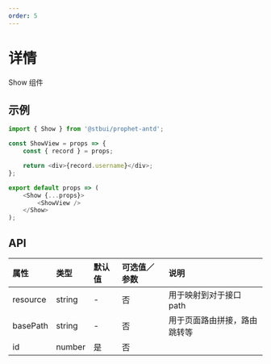 ```yaml
---
order: 5
---
```


# 详情

Show 组件

## 示例

```js
import { Show } from '@stbui/prophet-antd';

const ShowView = props => {
    const { record } = props;

    return <div>{record.username}</div>;
};

export default props => (
    <Show {...props}>
        <ShowView />
    </Show>
);
```

## API

| 属性     | 类型   | 默认值 | 可选值／参数 | 说明                         |
| :------- | :----- | :----- | :----------- | :--------------------------- |
| resource | string | -      | 否           | 用于映射到对于接口 path      |
| basePath | string | -      | 否           | 用于页面路由拼接，路由跳转等 |
| id       | number | 是     | 否           |                              |
